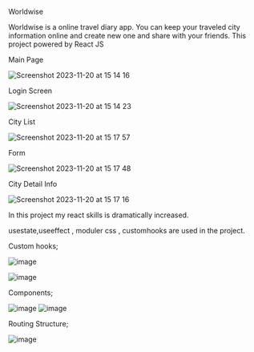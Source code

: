 Worldwise 

Worldwise is a online travel diary app. You can keep your traveled city information online and create new one and share with your friends. This project powered by React JS

Main Page

![Screenshot 2023-11-20 at 15 14 16](https://github.com/toronado93/worldwise/assets/62039608/375816f0-6146-4409-bc29-e66b35f9dea1)


Login Screen

![Screenshot 2023-11-20 at 15 14 23](https://github.com/toronado93/worldwise/assets/62039608/74e6f748-50f8-44a8-abb6-b595c2f23bec)

City List

![Screenshot 2023-11-20 at 15 17 57](https://github.com/toronado93/worldwise/assets/62039608/c2d072b8-c865-44fe-809e-59e8428811c5)

Form 


![Screenshot 2023-11-20 at 15 17 48](https://github.com/toronado93/worldwise/assets/62039608/2ac652a8-0922-437b-81de-cb094208d4d4)

City Detail Info


![Screenshot 2023-11-20 at 15 17 16](https://github.com/toronado93/worldwise/assets/62039608/a6cb5710-1176-43fc-a36b-69137e8dff90)


In this project my react skills is dramatically increased.

usestate,useeffect , moduler css , customhooks are used in the project.

Custom hooks;

![image](https://github.com/toronado93/worldwise/assets/62039608/5e18c46b-465c-4dcd-8d4b-614a88014e93)

![image](https://github.com/toronado93/worldwise/assets/62039608/ecb7d858-2076-4e72-bbb3-52690e424176)

Components;

![image](https://github.com/toronado93/worldwise/assets/62039608/347536ee-63d4-475c-a064-b6237bce647f)
![image](https://github.com/toronado93/worldwise/assets/62039608/8374f17d-ecb5-4b96-84fd-bac4e68ffa6c)


Routing Structure;

![image](https://github.com/toronado93/worldwise/assets/62039608/22525a83-2815-4877-9f34-49a7f5809cd5)

